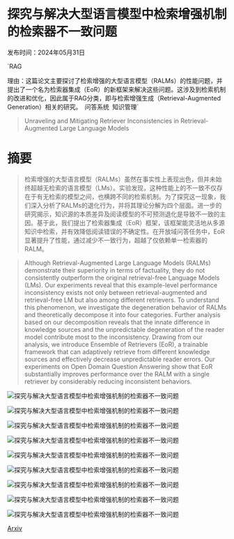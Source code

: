 # 探究与解决大型语言模型中检索增强机制的检索器不一致问题

发布时间：2024年05月31日

`RAG

理由：这篇论文主要探讨了检索增强的大型语言模型（RALMs）的性能问题，并提出了一个名为检索器集成（EoR）的新框架来解决这些问题。这涉及到检索机制的改进和优化，因此属于RAG分类，即与检索增强生成（Retrieval-Augmented Generation）相关的研究。` `问答系统` `知识管理`

> Unraveling and Mitigating Retriever Inconsistencies in Retrieval-Augmented Large Language Models

# 摘要

> 检索增强的大型语言模型（RALMs）虽然在事实性上表现出色，但并未始终超越无检索的语言模型（LMs）。实验发现，这种性能上的不一致不仅存在于有无检索的模型之间，也横跨不同的检索机制。为了探究这一现象，我们深入分析了RALMs的退化行为，并将其理论分解为四个层面。进一步的研究揭示，知识源的本质差异及阅读模型的不可预测退化是导致不一致的主因。基于此，我们提出了检索器集成（EoR）框架，该框架能灵活地从多源知识中检索，并有效降低阅读错误的不确定性。在开放域问答任务中，EoR显著提升了性能，通过减少不一致行为，超越了仅依赖单一检索器的RALM。

> Although Retrieval-Augmented Large Language Models (RALMs) demonstrate their superiority in terms of factuality, they do not consistently outperform the original retrieval-free Language Models (LMs). Our experiments reveal that this example-level performance inconsistency exists not only between retrieval-augmented and retrieval-free LM but also among different retrievers. To understand this phenomenon, we investigate the degeneration behavior of RALMs and theoretically decompose it into four categories. Further analysis based on our decomposition reveals that the innate difference in knowledge sources and the unpredictable degeneration of the reader model contribute most to the inconsistency. Drawing from our analysis, we introduce Ensemble of Retrievers (EoR), a trainable framework that can adaptively retrieve from different knowledge sources and effectively decrease unpredictable reader errors. Our experiments on Open Domain Question Answering show that EoR substantially improves performance over the RALM with a single retriever by considerably reducing inconsistent behaviors.

![探究与解决大型语言模型中检索增强机制的检索器不一致问题](../../../paper_images/2405.20680/rwr.png)

![探究与解决大型语言模型中检索增强机制的检索器不一致问题](../../../paper_images/2405.20680/mrlr_boxplot_short.png)

![探究与解决大型语言模型中检索增强机制的检索器不一致问题](../../../paper_images/2405.20680/acc_bar_plot.png)

![探究与解决大型语言模型中检索增强机制的检索器不一致问题](../../../paper_images/2405.20680/error_analysis_heatmap-figure-4.png)

![探究与解决大型语言模型中检索增强机制的检索器不一致问题](../../../paper_images/2405.20680/upper_bound.png)

![探究与解决大型语言模型中检索增强机制的检索器不一致问题](../../../paper_images/2405.20680/weight_visulization.png)

![探究与解决大型语言模型中检索增强机制的检索器不一致问题](../../../paper_images/2405.20680/nq-dev-turbo-error-analysis-full.png)

![探究与解决大型语言模型中检索增强机制的检索器不一致问题](../../../paper_images/2405.20680/wq-dev-llama7b-error-analysis-full.png)

![探究与解决大型语言模型中检索增强机制的检索器不一致问题](../../../paper_images/2405.20680/tq-dev-llama13b-error-analysis-full.png)

[Arxiv](https://arxiv.org/abs/2405.20680)